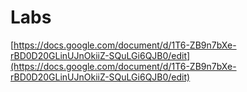 # Labs
[https://docs.google.com/document/d/1T6-ZB9n7bXe-rBD0D20GLinUJnOkiiZ-SQuLGi6QJB0/edit](https://docs.google.com/document/d/1T6-ZB9n7bXe-rBD0D20GLinUJnOkiiZ-SQuLGi6QJB0/edit)
